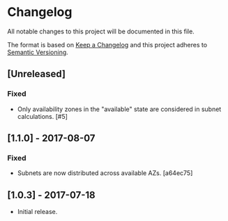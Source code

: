 # Changelog
All notable changes to this project will be documented in this file.

The format is based on [Keep a Changelog](http://keepachangelog.com/en/1.0.0/) and this project
adheres to [Semantic Versioning](http://semver.org/spec/v2.0.0.html).

## [Unreleased]
### Fixed

- Only availability zones in the "available" state are considered in subnet calculations. [#5]

## [1.1.0] - 2017-08-07
### Fixed

- Subnets are now distributed across available AZs. [a64ec75]

## [1.0.3] - 2017-07-18

- Initial release.
